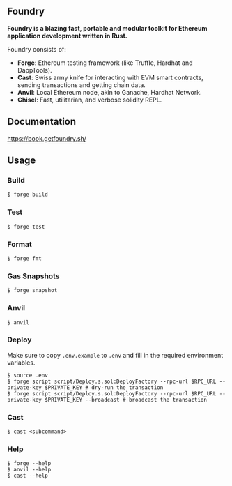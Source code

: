 ## Foundry

**Foundry is a blazing fast, portable and modular toolkit for Ethereum application development written in Rust.**

Foundry consists of:

- **Forge**: Ethereum testing framework (like Truffle, Hardhat and DappTools).
- **Cast**: Swiss army knife for interacting with EVM smart contracts, sending transactions and getting chain data.
- **Anvil**: Local Ethereum node, akin to Ganache, Hardhat Network.
- **Chisel**: Fast, utilitarian, and verbose solidity REPL.

## Documentation

https://book.getfoundry.sh/

## Usage

### Build

```shell
$ forge build
```

### Test

```shell
$ forge test
```

### Format

```shell
$ forge fmt
```

### Gas Snapshots

```shell
$ forge snapshot
```

### Anvil

```shell
$ anvil
```

### Deploy

Make sure to copy `.env.example` to `.env` and fill in the required environment variables.

```shell
$ source .env
$ forge script script/Deploy.s.sol:DeployFactory --rpc-url $RPC_URL --private-key $PRIVATE_KEY # dry-run the transaction
$ forge script script/Deploy.s.sol:DeployFactory --rpc-url $RPC_URL --private-key $PRIVATE_KEY --broadcast # broadcast the transaction
```

### Cast

```shell
$ cast <subcommand>
```

### Help

```shell
$ forge --help
$ anvil --help
$ cast --help
```
